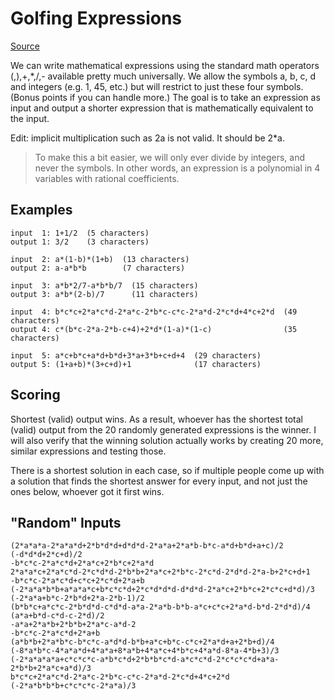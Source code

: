 # Golfing Expressions
[Source](https://codegolf.stackexchange.com/questions/223581/golfing-expressions)

We can write mathematical expressions using the standard math operators (,),+,*,/,- available pretty much universally. We allow the symbols a, b, c, d and integers (e.g. 1, 45, etc.) but will restrict to just these four symbols. (Bonus points if you can handle more.) The goal is to take an expression as input and output a shorter expression that is mathematically equivalent to the input.

Edit: implicit multiplication such as 2a is not valid. It should be 2*a.

> To make this a bit easier, we will only ever divide by integers, and never the symbols. In other words, an expression is a polynomial in 4 variables with rational coefficients.

## Examples
```
input  1: 1+1/2  (5 characters)
output 1: 3/2    (3 characters)

input  2: a*(1-b)*(1+b)  (13 characters)
output 2: a-a*b*b        (7 characters)

input  3: a*b*2/7-a*b*b/7  (15 characters)
output 3: a*b*(2-b)/7      (11 characters)

input  4: b*c*c+2*a*c*d-2*a*c-2*b*c-c*c-2*a*d-2*c*d+4*c+2*d  (49 characters)
output 4: c*(b*c-2*a-2*b-c+4)+2*d*(1-a)*(1-c)                (35 characters)

input  5: a*c+b*c+a*d+b*d+3*a+3*b+c+d+4  (29 characters)
output 5: (1+a+b)*(3+c+d)+1              (17 characters)
```

## Scoring
Shortest (valid) output wins. As a result, whoever has the shortest total (valid) output from the 20 randomly generated expressions is the winner. I will also verify that the winning solution actually works by creating 20 more, similar expressions and testing those.

There is a shortest solution in each case, so if multiple people come up with a solution that finds the shortest answer for every input, and not just the ones below, whoever got it first wins.

## "Random" Inputs
```
(2*a*a*a-2*a*a*d+2*b*d*d+d*d*d-2*a*a+2*a*b-b*c-a*d+b*d+a+c)/2
(-d*d*d+2*c+d)/2
-b*c*c-2*a*c*d+2*a*c+2*b*c+2*a*d
2*a*a*c+2*a*c*d-2*c*d*d-2*b*b+2*a*c+2*b*c-2*c*d-2*d*d-2*a-b+2*c+d+1
-b*c*c-2*a*c*d+c*c+2*c*d+2*a+b
(-2*a*a*b*b+a*a*a*c+b*c*c*d+2*c*d*d*d-d*d*d-2*a*c+2*b*c+2*c*c+d*d)/3
(-2*a*a+b*c-2*b*d+2*a-2*b-1)/2
(b*b*c+a*c*c-2*b*d*d-c*d*d-a*a-2*a*b-b*b-a*c+c*c+2*a*d-b*d-2*d*d)/4
(a*a+b*d-c*d-c-2*d)/2
-a*a+2*a*b+2*b*b+2*a*c-a*d-2
-b*c*c-2*a*c*d+2*a+b
(a*b*b+2*a*b*c-b*c*c-a*d*d-b*b+a*c+b*c-c*c+2*a*d+a+2*b+d)/4
(-8*a*b*c-4*a*a*d+4*a*a+8*a*b+4*a*c+4*b*c+4*a*d-8*a-4*b+3)/3
(-2*a*a*a*a+c*c*c*c-a*b*c*d+2*b*b*c*d-a*c*c*d-2*c*c*c*d+a*a-2*b*b+2*a*c+a*d)/3
b*c*c+2*a*c*d-2*a*c-2*b*c-c*c-2*a*d-2*c*d+4*c+2*d
(-2*a*b*b*b+c*c*c*c-2*a*a)/3
```
